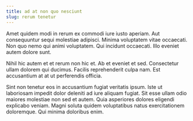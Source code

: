 ```yaml
---
title: ad at non quo nesciunt
slug: rerum tenetur
---
```


Amet quidem modi in rerum ex commodi iure iusto aperiam. Aut consequuntur sequi molestiae adipisci. Minima voluptatem vitae occaecati. Non quo nemo qui animi voluptatem. Qui incidunt occaecati. Illo eveniet autem dolore sunt.

Nihil hic autem et et rerum non hic et. Ab et eveniet et sed. Consectetur ullam dolorem qui ducimus. Facilis reprehenderit culpa nam. Est accusantium at at ut perferendis officia.

Sint non tenetur eos in accusantium fugiat veritatis ipsum. Iste ut laboriosam impedit dolor deleniti ad iure aliquam fugiat. Sit esse ullam odio maiores molestiae non sed et autem. Quia asperiores dolores eligendi explicabo veniam. Magni soluta quidem voluptatibus natus exercitationem doloremque. Qui minima doloribus enim.
